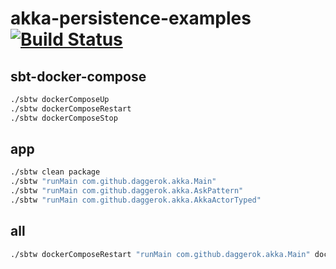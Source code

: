 # akka-persistence-examples [![Build Status](https://travis-ci.org/daggerok/akka-persistence-examples.svg?branch=master)](https://travis-ci.org/daggerok/akka-persistence-examples)

## sbt-docker-compose

```bash
./sbtw dockerComposeUp
./sbtw dockerComposeRestart
./sbtw dockerComposeStop
```

## app

```bash
./sbtw clean package
./sbtw "runMain com.github.daggerok.akka.Main"
./sbtw "runMain com.github.daggerok.akka.AskPattern"
./sbtw "runMain com.github.daggerok.akka.AkkaActorTyped"
```

## all

```bash
./sbtw dockerComposeRestart "runMain com.github.daggerok.akka.Main" dockerComposeStop
```
